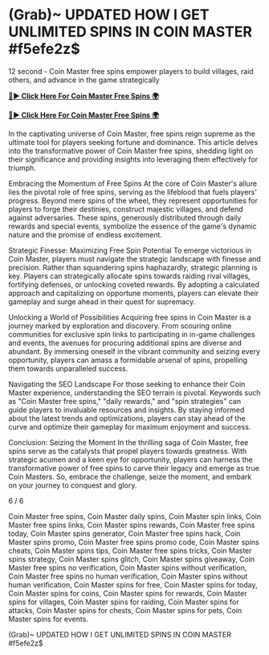 # (Grab)~ UPDATED HOW I GET UNLIMITED SPINS IN COIN MASTER #f5efe2z$

12 second - Coin Master free spins empower players to build villages, raid others, and advance in the game strategically


[**🔴► Click Here For Coin Master Free Spins 🌍**](https://sur-prize.online/)

[**🔴► Click Here For Coin Master Free Spins 🌍**](https://sur-prize.online/)
 

In the captivating universe of Coin Master, free spins reign supreme as the ultimate tool for players seeking fortune and dominance. This article delves into the transformative power of Coin Master free spins, shedding light on their significance and providing insights into leveraging them effectively for triumph.

Embracing the Momentum of Free Spins
At the core of Coin Master's allure lies the pivotal role of free spins, serving as the lifeblood that fuels players' progress. Beyond mere spins of the wheel, they represent opportunities for players to forge their destinies, construct majestic villages, and defend against adversaries. These spins, generously distributed through daily rewards and special events, symbolize the essence of the game's dynamic nature and the promise of endless excitement.

Strategic Finesse: Maximizing Free Spin Potential
To emerge victorious in Coin Master, players must navigate the strategic landscape with finesse and precision. Rather than squandering spins haphazardly, strategic planning is key. Players can strategically allocate spins towards raiding rival villages, fortifying defenses, or unlocking coveted rewards. By adopting a calculated approach and capitalizing on opportune moments, players can elevate their gameplay and surge ahead in their quest for supremacy.

Unlocking a World of Possibilities
Acquiring free spins in Coin Master is a journey marked by exploration and discovery. From scouring online communities for exclusive spin links to participating in in-game challenges and events, the avenues for procuring additional spins are diverse and abundant. By immersing oneself in the vibrant community and seizing every opportunity, players can amass a formidable arsenal of spins, propelling them towards unparalleled success.

Navigating the SEO Landscape
For those seeking to enhance their Coin Master experience, understanding the SEO terrain is pivotal. Keywords such as "Coin Master free spins," "daily rewards," and "spin strategies" can guide players to invaluable resources and insights. By staying informed about the latest trends and optimizations, players can stay ahead of the curve and optimize their gameplay for maximum enjoyment and success.

Conclusion: Seizing the Moment
In the thrilling saga of Coin Master, free spins serve as the catalysts that propel players towards greatness. With strategic acumen and a keen eye for opportunity, players can harness the transformative power of free spins to carve their legacy and emerge as true Coin Masters. So, embrace the challenge, seize the moment, and embark on your journey to conquest and glory.


6 / 6







Coin Master free spins, Coin Master daily spins, Coin Master spin links, Coin Master free spins links, Coin Master spins rewards, Coin Master free spins today, Coin Master spins generator, Coin Master free spins hack, Coin Master spins promo, Coin Master free spins promo code, Coin Master spins cheats, Coin Master spins tips, Coin Master free spins tricks, Coin Master spins strategy, Coin Master spins glitch, Coin Master spins giveaway, Coin Master free spins no verification, Coin Master spins without verification, Coin Master free spins no human verification, Coin Master spins without human verification, Coin Master spins for free, Coin Master spins for today, Coin Master spins for coins, Coin Master spins for rewards, Coin Master spins for villages, Coin Master spins for raiding, Coin Master spins for attacks, Coin Master spins for chests, Coin Master spins for pets, Coin Master spins for events.

(Grab)~ UPDATED HOW I GET UNLIMITED SPINS IN COIN MASTER #f5efe2z$


